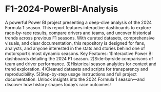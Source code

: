 # F1-2024-PowerBI-Analysis
A powerful Power BI project presenting a deep-dive analysis of the 2024 Formula 1 season. This report features interactive dashboards to explore race-by-race results, compare drivers and teams, and uncover historical trends across previous F1 seasons. With curated datasets, comprehensive visuals, and clear documentation, this repository is designed for fans, analysts, and anyone interested in the stats and stories behind one of motorsport’s most dynamic seasons.
Key Features:
              1)Interactive Power BI dashboards detailing the 2024 F1 season.
              2)Side-by-side comparisons of team and driver performance.
              3)Historical season analytics for context and trend exploration.
              4)Cleaned datasets and scripts for transparency and reproducibility.
              5)Step-by-step usage instructions and full project documentation.
Unlock insights into the 2024 Formula 1 season—and discover how history shapes today’s race outcomes!
